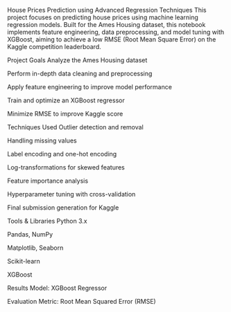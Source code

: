 House Prices Prediction using Advanced Regression Techniques
This project focuses on predicting house prices using machine learning regression models. Built for the Ames Housing dataset, this notebook implements feature engineering, data preprocessing, and model tuning with XGBoost, aiming to achieve a low RMSE (Root Mean Square Error) on the Kaggle competition leaderboard.

Project Goals
Analyze the Ames Housing dataset

Perform in-depth data cleaning and preprocessing

Apply feature engineering to improve model performance

Train and optimize an XGBoost regressor

Minimize RMSE to improve Kaggle score

Techniques Used
Outlier detection and removal

Handling missing values

Label encoding and one-hot encoding

Log-transformations for skewed features

Feature importance analysis

Hyperparameter tuning with cross-validation

Final submission generation for Kaggle

Tools & Libraries
Python 3.x

Pandas, NumPy

Matplotlib, Seaborn

Scikit-learn

XGBoost

Results
Model: XGBoost Regressor

Evaluation Metric: Root Mean Squared Error (RMSE)
